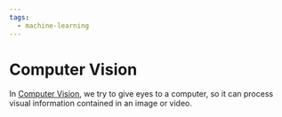```yaml
---
tags:
  - machine-learning
---
```


# Computer Vision

In [Computer Vision](https://en.wikipedia.org/wiki/Computer_vision), we try to give eyes to a computer, so it can process visual information contained in an image or video.